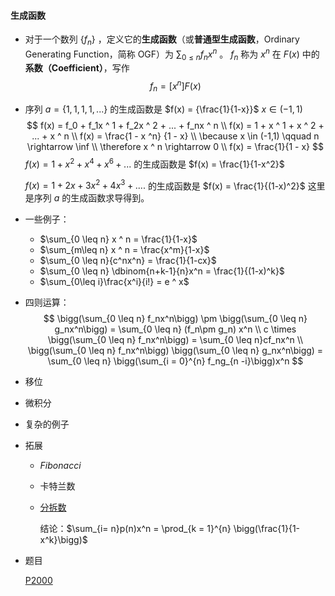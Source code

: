 #### 生成函数

* 对于一个数列  $\{f_n\}$  ，定义它的**生成函数**（或**普通型生成函数**，Ordinary Generating Function，简称 OGF）为 $\sum_{0 \leq n} f_nx^n$ 。 $f_n$ 称为 $x^n$ 在 $F(x)$ 中的**系数（Coefficient）**，写作
  $$
  f_n = [x^n]F(x)
  $$

* 序列 $a = \{1,1,1,1,...\}$ 的生成函数是 $f(x) = {\frac{1}{1-x}}$   $x\in(-1,1)$ 
  $$
  f(x) = f_0 + f_1x ^ 1 + f_2x ^ 2 + ... + f_nx ^ n \\
  f(x) = 1 + x ^ 1 + x ^ 2 + ... + x ^ n \\
  f(x) = \frac{1 - x ^n} {1 - x} \\
  \because x \in (-1,1) \qquad n \rightarrow \inf \\
  \therefore x ^ n \rightarrow 0 \\
  f(x) = \frac{1}{1 - x}
  $$
  $f(x) = 1 + x^2 + x^4 + x ^ 6+...$  的生成函数是 $f(x) = \frac{1}{1-x^2}$

  $f(x) = 1 + 2x + 3x^2+4x^3+....$  的生成函数是 $f(x) = \frac{1}{(1-x)^2}$  这里是序列 $a$ 的生成函数求导得到。  

* 一些例子：

  * $\sum_{0 \leq n} x ^ n = \frac{1}{1-x}$
  * $\sum_{m\leq n} x ^ n =  \frac{x^m}{1-x}$
  * $\sum_{0 \leq n}{c^nx^n} = \frac{1}{1-cx}$ 
  * $\sum_{0 \leq n} \dbinom{n+k-1}{n}x^n = \frac{1}{(1-x)^k}$
  * $\sum_{0\leq i}\frac{x^i}{i!} = e ^ x$ 

* 四则运算：
  $$
  \bigg(\sum_{0 \leq n} f_nx^n\bigg) \pm \bigg(\sum_{0 \leq n} g_nx^n\bigg) = \sum_{0 \leq n} (f_n\pm g_n) x^n \\
  c \times \bigg(\sum_{0 \leq n} f_nx^n\bigg) = \sum_{0 \leq n}cf_nx^n \\
  \bigg(\sum_{0 \leq n} f_nx^n\bigg) \bigg(\sum_{0 \leq n} g_nx^n\bigg) = \sum_{0 \leq n} \bigg(\sum_{i = 0}^{n} f_ng_{n -i}\bigg)x^n
  $$
  
* 移位

* 微积分

* 复杂的例子

* 拓展

  * $Fibonacci$

  * 卡特兰数

  * [分拆数](https://zh.wikipedia.org/wiki/整數分拆) 

    结论：$\sum_{i= n}p(n)x^n = \prod_{k = 1}^{n} \bigg(\frac{1}{1-x^k}\bigg)$ 

* 题目

  [P2000](https://www.luogu.org/problemnew/show/P2000)